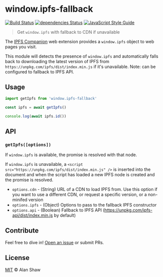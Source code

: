 # window.ipfs-fallback

[![Build Status](https://travis-ci.org/tableflip/window.ipfs-fallback.svg?branch=master)](https://travis-ci.org/tableflip/window.ipfs-fallback) [![dependencies Status](https://david-dm.org/tableflip/window.ipfs-fallback/status.svg)](https://david-dm.org/tableflip/window.ipfs-fallback) [![JavaScript Style Guide](https://img.shields.io/badge/code_style-standard-brightgreen.svg)](https://standardjs.com)

> Get `window.ipfs` with fallback to CDN if unavailable

The [IPFS Companion](https://github.com/ipfs-shipyard/ipfs-companion) web extension provides a `window.ipfs` object to web pages you visit.

This module will detects the presence of `window.ipfs` and automatically falls back to downloading the latest version of IPFS from `https://unpkg.com/ipfs/dist/index.min.js` if it's unavailable. Note: can be configured to fallback to IPFS API.

## Usage

```js
import getIpfs from 'window.ipfs-fallback'

const ipfs = await getIpfs()

console.log(await ipfs.id())
```

## API

### `getIpfs([options])`

If `window.ipfs` is available, the promise is resolved with that node.

If `window.ipfs` is unavailable, a `<script src="https://unpkg.com/ipfs/dist/index.min.js" />` is inserted into the document and when the script has loaded a new IPFS node is created and the promise is resolved.

* `options.cdn` - (String) URL of a CDN to load IPFS from. Use this option if you want to use a different CDN, or request a specific version, or a non-minifed version
* `options.ipfs` - (Object) Options to pass to the fallback IPFS constructor
* `options.api` - (Boolean) Fallback to IPFS API (https://unpkg.com/ipfs-api/dist/index.min.js by default)

## Contribute

Feel free to dive in! [Open an issue](https://github.com/tableflip/window.ipfs-fallback/issues/new) or submit PRs.

## License

[MIT](LICENSE) © Alan Shaw
